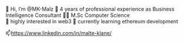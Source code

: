 👋 Hi, I’m @MK-Malz
👔 4 years of professional experience as Business Intelligence Consultant 
👨‍🎓 M.Sc Computer Science  
👀 highly interested in web3
🌱 currently learning ethereum development

📫https://www.linkedin.com/in/malte-klane/
